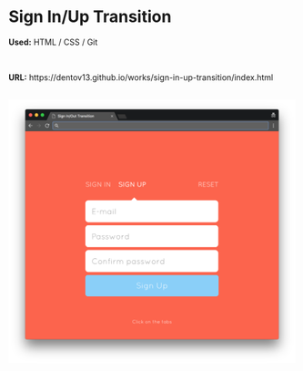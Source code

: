 # Sign In/Up Transition
<p><strong>Used:</strong> HTML / CSS / Git </p><br>
<p><strong>URL:</strong> https://dentov13.github.io/works/sign-in-up-transition/index.html</p><br>
<img src="preview.png" width="750">

